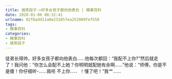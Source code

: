 ```yaml
---
title: 搞笑段子->好多女孩子都向他表白 | 糗事百科
date: 2020-01-06 00:32:41
urlname: 02f6add11a0e231857ea252909fef558
tags: 
- 糗事百科
categories:
- 糗事百科
- 搞笑段子
---
```

徒弟长得帅，好多女孩子都向他表白……他每次都回：“我配不上你?”然后就走了！我问他：“你怎么会配不上她？你明明就配她有余啊……”他说：“师傅，你是不是傻！你仔细听-……我呸 不上你….．！懂了吧！”我艹……


